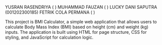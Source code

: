 YUSRAN RASENDRIYA ( )
MUHAMMAD FAUZAN ( )
LUCKY DANI SAPUTRA (001202300185)
FETRIK COLA PERMANA ( )

This project is BMI Calculator, a simple web application that allows users to calculate Body Mass Index (BMI) based on height (cm) and weight (kg) inputs. The application is built using HTML for page structure, CSS for styling, and JavaScript for calculation logic.
